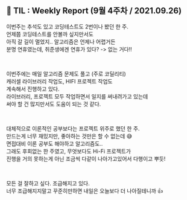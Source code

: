 ## 🚀 TIL : Weekly Report (9월 4주차 / 2021.09.26)

이번주는 추석도 있고 코딩테스트도 2번이나 봤던 한 주.  
언제쯤 코딩테스트를 안볼까 싶지만서도  
아직 갈 길이 멀었지.. 알고리즘은 언제나 어렵거든  
분명 연휴였는데, 취준생에겐 연휴가 있다? -> 없는 거다!!  

<br/>

이번주에는 매일 알고리즘 문제도 풀고 (주로 코딜리티)  
캐러셀 라이브러리 작업도, HIFI 프로젝트 작업도  
계속해서 진행하고 있다.  
라이브러리, 프로젝트 모두 작업하면서 일지를 써내려가고 있는데  
써야 할 건 많지만서도 도움이 되는 것 같다.

<br/>

대체적으로 이론적인 공부보다는 프로젝트 위주로 했던 한 주.  
만드는게 너무 재밌지만, 좋아하는 것만은 할 수 없는데 😅  
면접대비 이론 공부도 해야하고 알고리즘도..  
그래도 후회없는 한 주였고, 무엇보다도 Hi-Fi 프로젝트가  
진행을 거의 못하는게 아닌 조금씩 다같이 나아가고있어서 다행이고 뿌듯!  

<br/>

모든 걸 잘하고 싶다. 조급해지고 있다.  
너무 조급해지지말고 꾸준히만하면 내일은 오늘보다 더 나아질테니까 👍